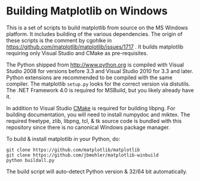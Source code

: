 Building Matplotlib on Windows
==============================

This is a set of scripts to build matplotlib from source on the MS Windows
platform.  It includes building of the various dependencies.  The origin of
these scripts is the comment by cgohlke in
https://github.com/matplotlib/matplotlib/issues/1717 .  It builds matplotlib
requiring only Visual Studio and CMake as pre-requisites.

The Python shipped from http://www.python.org is compiled with Visual Studio
2008 for versions before 3.3 and Visual Studio 2010 for 3.3 and later.
Python extensions are recommended to be compiled with the same compiler.  The
matplotlib `setup.py` looks for the correct version via distutils.  The .NET
Framework 4.0 is required for MSBuild, but you likely already have it.

In addition to Visual Studio [CMake](http://www.cmake.org) is required for
building libpng.  For building documentation, you will need to install numpydoc
and miktex.  The required freetype, zlib, libpng, tcl, & tk source code is
bundled with this repository since there is no canonical Windows package manager.

To build & install matplotlib in your Python, do:

	git clone https://github.com/matplotlib/matplotlib
	git clone https://github.com/jbmohler/matplotlib-winbuild
	python buildall.py

The build script will auto-detect Python version & 32/64 bit automatically.
